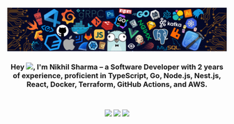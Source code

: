 ![](https://github.com/NikhilSharma03/NikhilSharma03/blob/main/images/banner.png)

<h3 align="center">Hey <img src="https://media.giphy.com/media/hvRJCLFzcasrR4ia7z/giphy.gif" width="28">, I'm Nikhil Sharma – a Software Developer with 2 years of experience, proficient in TypeScript, Go, Node.js, Nest.js, React, Docker, Terraform, GitHub Actions, and AWS.</h3>

<br />

<div align="center">

[<img src="https://img.shields.io/badge/linkedin-%230077B5.svg?&style=for-the-badge&logo=linkedin&logoColor=white">](https://www.linkedin.com/in/nikhil-sharma-7538961b2)
[<img src="https://img.shields.io/badge/Portfolio-%23000000.svg?&style=for-the-badge">](https://nikhilsharma03.github.io/Portfolio)
[<img src="https://img.shields.io/badge/twitter-%230077B5.svg?&style=for-the-badge&logo=twitter&logoColor=white">](https://twitter.com/its_nikhil_03)  
</div> 
<br/>

